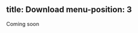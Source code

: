 
title: Download
menu-position: 3
---

Coming soon

<!--
# SBT

      val sindi = "org.scala-tools.sindi" %% "sindi" % "0.1-SNAPSHOT"

      val aloiscochardSnapshots = "aloiscochard snapshots" at "http://orexio.org/~alois/repositories/snapshots" 

# Maven

    <dependencies>
      ...
      <dependency>
        <groupId>org.scala-tools.sindi</groupId>
        <artifactId>sindi_2.9.0</artifactId>
        <version>0.1-SNAPSHOT</version>
      </dependency>
      ...
    </dependencies>

    <repositories>
      ...
      <repository>
        <id>aloiscochard snapshots</id>
        <url>http://orexio.org/~alois/repositories/snapshots</url>
      </repository>
      ...
    </repositories>
-->

